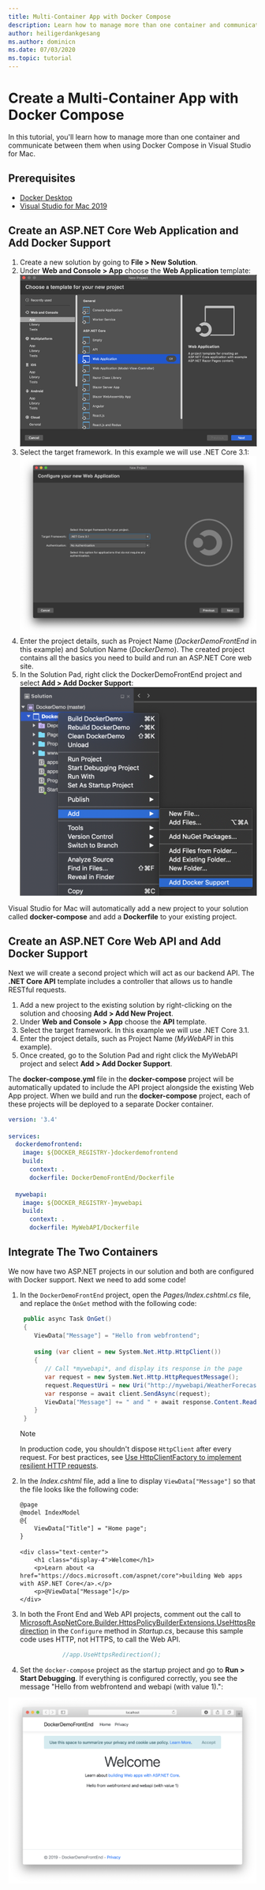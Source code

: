 ```yaml
---
title: Multi-Container App with Docker Compose
description: Learn how to manage more than one container and communicate between them in Visual Studio for Mac
author: heiligerdankgesang
ms.author: dominicn
ms.date: 07/03/2020
ms.topic: tutorial
---
```


# Create a Multi-Container App with Docker Compose

In this tutorial, you'll learn how to manage more than one container and communicate between them when using Docker Compose in Visual Studio for Mac.

## Prerequisites

* [Docker Desktop](https://hub.docker.com/editions/community/docker-ce-desktop-mac)
* [Visual Studio for Mac 2019](https://visualstudio.microsoft.com/vs/mac)

## Create an ASP.NET Core Web Application and Add Docker Support

1. Create a new solution by going to **File > New Solution**.
1. Under **Web and Console > App** choose the **Web Application** template:
![Create a new ASP.NET application](media/docker-quickstart-1.png)
1. Select the target framework. In this example we will use .NET Core 3.1:
![Set target framework](media/docker-quickstart-2.png)
1. Enter the project details, such as Project Name (_DockerDemoFrontEnd_ in this example) and Solution Name (_DockerDemo_). The created project contains all the basics you need to build and run an ASP.NET Core web site.
1. In the Solution Pad, right click the DockerDemoFrontEnd project and select **Add > Add Docker Support**:
![Add docker support](media/docker-quickstart-3.png)

Visual Studio for Mac will automatically add a new project to your solution called **docker-compose** and add a **Dockerfile** to your existing project.

## Create an ASP.NET Core Web API and Add Docker Support

Next we will create a second project which will act as our backend API. The **.NET Core API** template includes a controller that allows us to handle RESTful requests.

1. Add a new project to the existing solution by right-clicking on the solution and choosing **Add > Add New Project**.
1. Under **Web and Console > App** choose the **API** template.
1. Select the target framework. In this example we will use .NET Core 3.1.
1. Enter the project details, such as Project Name (_MyWebAPI_ in this example).
1. Once created, go to the Solution Pad and right click the MyWebAPI project and select **Add > Add Docker Support**.

The **docker-compose.yml** file in the **docker-compose** project will be automatically updated to include the API project alongside the existing Web App project. When we build and run the **docker-compose** project, each of these projects will be deployed to a separate Docker container.

```yaml
version: '3.4'

services:
  dockerdemofrontend:
    image: ${DOCKER_REGISTRY-}dockerdemofrontend
    build:
      context: .
      dockerfile: DockerDemoFrontEnd/Dockerfile

  mywebapi:
    image: ${DOCKER_REGISTRY-}mywebapi
    build:
      context: .
      dockerfile: MyWebAPI/Dockerfile
```

## Integrate The Two Containers

We now have two ASP.NET projects in our solution and both are configured with Docker support. Next we need to add some code!

1. In the `DockerDemoFrontEnd` project, open the *Pages/Index.cshtml.cs* file, and replace the `OnGet` method with the following code:

   ```csharp
    public async Task OnGet()
    {
       ViewData["Message"] = "Hello from webfrontend";

       using (var client = new System.Net.Http.HttpClient())
       {
          // Call *mywebapi*, and display its response in the page
          var request = new System.Net.Http.HttpRequestMessage();
          request.RequestUri = new Uri("http://mywebapi/WeatherForecast");
          var response = await client.SendAsync(request);
          ViewData["Message"] += " and " + await response.Content.ReadAsStringAsync();
       }
    }
   ```
   
    > [!NOTE]
    > In production code, you shouldn't dispose `HttpClient` after every request. For best practices, see [Use HttpClientFactory to implement resilient HTTP requests](/dotnet/architecture/microservices/implement-resilient-applications/use-httpclientfactory-to-implement-resilient-http-requests).

1. In the *Index.cshtml* file, add a line to display `ViewData["Message"]` so that the file looks like the following code:

      ```cshtml
      @page
      @model IndexModel
      @{
          ViewData["Title"] = "Home page";
      }

      <div class="text-center">
          <h1 class="display-4">Welcome</h1>
          <p>Learn about <a href="https://docs.microsoft.com/aspnet/core">building Web apps with ASP.NET Core</a>.</p>
          <p>@ViewData["Message"]</p>
      </div>
      ```
  
1. In both the Front End and Web API projects, comment out the call to [Microsoft.AspNetCore.Builder.HttpsPolicyBuilderExtensions.UseHttpsRedirection](/dotnet/api/microsoft.aspnetcore.builder.httpspolicybuilderextensions.usehttpsredirection) in the `Configure` method in *Startup.cs*, because this sample code uses HTTP, not HTTPS, to call the Web API.

      ```csharp
                  //app.UseHttpsRedirection();
      ```

1. Set the `docker-compose` project as the startup project and go to **Run > Start Debugging**. If everything is configured correctly, you see the message "Hello from webfrontend and webapi (with value 1).":

![Docker multi container solution running](media/docker-multicontainer-debug.png)